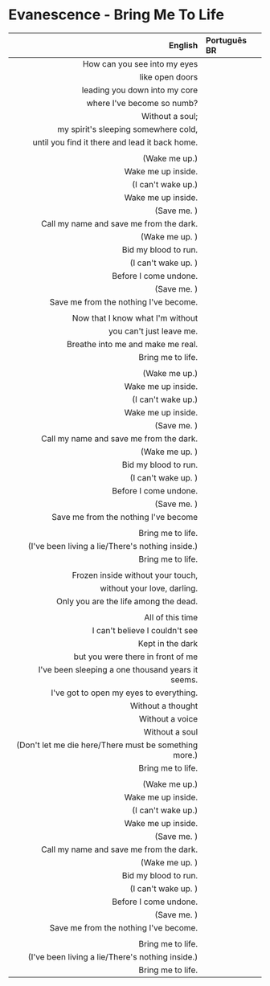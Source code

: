 # Evanescence - Bring Me To Life

| English | Português BR |
|------:|:--------------------|
| How can you see into my eyes |
| like open doors |
| leading you down into my core |
| where I've become so numb? |
| Without a soul; |
| my spirit's sleeping somewhere cold, |
| until you find it there and lead it back home. |
|  |
| (Wake me up.) |
| Wake me up inside. |
| (I can't wake up.) |
| Wake me up inside. |
| (Save me. ) |
| Call my name and save me from the dark. |
| (Wake me up. ) |
| Bid my blood to run. |
| (I can't wake up. ) |
| Before I come undone. |
| (Save me. ) |
| Save me from the nothing I've become. |
|  |
| Now that I know what I'm without |
| you can't just leave me. |
| Breathe into me and make me real. |
| Bring me to life. |
|  |
| (Wake me up.) |
| Wake me up inside. |
| (I can't wake up.) |
| Wake me up inside. |
| (Save me. ) |
| Call my name and save me from the dark. |
| (Wake me up. ) |
| Bid my blood to run. |
| (I can't wake up. ) |
| Before I come undone. |
| (Save me. ) |
| Save me from the nothing I've become |
|  |
| Bring me to life. |
| (I've been living a lie/There's nothing inside.) |
| Bring me to life. |
|  |
| Frozen inside without your touch, |
| without your love, darling. |
| Only you are the life among the dead. |
|  |
| All of this time |
| I can't believe I couldn't see |
| Kept in the dark |
| but you were there in front of me |
| I've been sleeping a one thousand years it seems. |
| I've got to open my eyes to everything. |
| Without a thought |
| Without a voice |
| Without a soul |
| (Don't let me die here/There must be something more.) |
| Bring me to life. |
|  |
| (Wake me up.) |
| Wake me up inside. |
| (I can't wake up.) |
| Wake me up inside. |
| (Save me. ) |
| Call my name and save me from the dark. |
| (Wake me up. ) |
| Bid my blood to run. |
| (I can't wake up. ) |
| Before I come undone. |
| (Save me. ) |
| Save me from the nothing I've become. |
|  |
| Bring me to life. |
| (I've been living a lie/There's nothing inside.) |
| Bring me to life. |